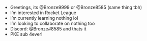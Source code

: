 - Greetings, its @Bronze9999 or @Bronze8585 (same thing tbh)
- I’m interested in Rocket League
- I’m currently learning nothing lol
- I’m looking to collaborate on nothing too
- Discord: @Bronze#8585 and thats it 
- PKE sub 4ever!

<!---
Bronze9999/Bronze9999 is a ✨ special ✨ repository because its `README.md` (this file) appears on your GitHub profile.
You can click the Preview link to take a look at your changes.
--->
